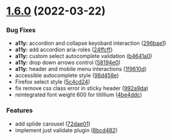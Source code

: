 # [1.6.0](https://github.com/italia/bootstrap-italia/compare/v1.5.2...v1.6.0) (2022-03-22)

### Bug Fixes

* **a11y:** accordion and collapse keyobard interaction ([296bae1](https://github.com/italia/bootstrap-italia/commit/296bae141a1f9b8c393c705e5960fc2311560abb))
* **a11y:** add accordion aria-roles ([24ffcff](https://github.com/italia/bootstrap-italia/commit/24ffcff97266339155fa310fad6312c10b266417))
* **a11y:** custom select autocomplete validation ([b4641a0](https://github.com/italia/bootstrap-italia/commit/b4641a05a96ce24a94adc93c74532a2fc96d4ae3))
* **a11y:** drop down arrows control  ([58194e0](https://github.com/italia/bootstrap-italia/commit/58194e0b91e7ccfc55e3f5f6a918d99521e39048))
* **a11y:** header and mobile menu interactions ([1f9610d](https://github.com/italia/bootstrap-italia/commit/1f9610d1bb58f94056d4a082745b9c7d4df09ad9))
* accessible autocomplete style ([98d458e](https://github.com/italia/bootstrap-italia/commit/98d458eba8ab760ef9f8f288180816c77b587cc6))
* Firefox select style ([5c4cd24](https://github.com/italia/bootstrap-italia/commit/5c4cd249727455959e56e401141e31e5cfbc2906))
* fix remove css class error in sticky header ([992a9da](https://github.com/italia/bootstrap-italia/commit/992a9da3d375afc6ecc6936eaedb40c668d27363))
* reintegrated font weight 600 for titillium ([4be4ddc](https://github.com/italia/bootstrap-italia/commit/4be4ddc4e9793aa482cab1e44e21be262edbdee2))

### Features

* add splide carousel ([72dae01](https://github.com/italia/bootstrap-italia/commit/72dae01b26e19b09264c06b504af09063e2460cf))
* implement just validate plugin ([8bcd482](https://github.com/italia/bootstrap-italia/commit/8bcd4823ac83d45d74b7340bf3f5c768b85aa2ec))